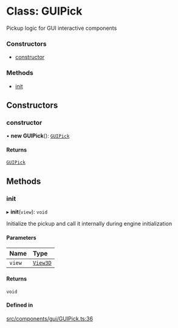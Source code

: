 # Class: GUIPick

Pickup logic for GUI interactive components

### Constructors

- [constructor](GUIPick.md#constructor)

### Methods

- [init](GUIPick.md#init)

## Constructors

### constructor

• **new GUIPick**(): [`GUIPick`](GUIPick.md)

#### Returns

[`GUIPick`](GUIPick.md)

## Methods

### init

▸ **init**(`view`): `void`

Initialize the pickup and call it internally during engine initialization

#### Parameters

| Name | Type |
| :------ | :------ |
| `view` | [`View3D`](View3D.md) |

#### Returns

`void`

#### Defined in

[src/components/gui/GUIPick.ts:36](https://github.com/Orillusion/orillusion/blob/main/src/components/gui/GUIPick.ts#L36)
